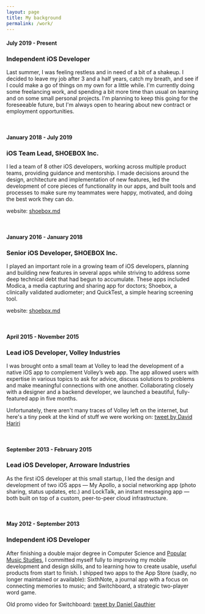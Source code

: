 ```yaml
---
layout: page
title: My background
permalink: /work/
---
```


#### July 2019 - Present
### Independent iOS Developer
Last summer, I was feeling restless and in need of a bit of a shakeup. I decided to leave my job after 3 and a half years, catch my breath, and see if I could make a go of things on my own for a little while. I'm currently doing some freelancing work, and spending a bit more time than usual on learning and on some small personal projects. I'm planning to keep this going for the foreseeable future, but I'm always open to hearing about new contract or employment opportunities.

<br/>

#### January 2018 - July 2019
### iOS Team Lead, SHOEBOX Inc.
I led a team of 8 other iOS developers, working across multiple product teams, providing guidance and mentorship. I made decisions around the design, architecture and implementation of new features, led the development of core pieces of functionality in our apps, and built tools and processes to make sure my teammates were happy, motivated, and doing the best work they can do.

website: [shoebox.md](https://www.shoebox.md)

<br/>

#### January 2016 - January 2018
### Senior iOS Developer, SHOEBOX Inc.
I played an important role in a growing team of iOS developers, planning and building new features in several apps while striving to address some deep technical debt that had begun to accumulate. These apps included Modica, a media capturing and sharing app for doctors; Shoebox, a clinically validated audiometer; and QuickTest, a simple hearing screening tool.

website: [shoebox.md](https://www.shoebox.md)

<br/>

#### April 2015 - November 2015
### Lead iOS Developer, Volley Industries
I was brought onto a small team at Volley to lead the development of a native iOS app to complement Volley’s web app. The app allowed users with expertise in various topics to ask for advice, discuss solutions to problems and make meaningful connections with one another. Collaborating closely with a designer and a backend developer, we launched a beautiful, fully-featured app in five months.

Unfortunately, there aren't many traces of Volley left on the internet, but here's a tiny peek at the kind of stuff we were working on: [tweet by David Hariri](https://twitter.com/davehariri/status/1184264467430948864?s=20)

<br/>

#### September 2013 - February 2015
### Lead iOS Developer, Arroware Industries
As the first iOS developer at this small startup, I led the design and development of two iOS apps — My Apollo, a social networking app (photo sharing, status updates, etc.) and LockTalk, an instant messaging app — both built on top of a custom, peer-to-peer cloud infrastructure.

<br/>

#### May 2012 - September 2013
### Independent iOS Developer
After finishing a double major degree in Computer Science and [Popular Music Studies](https://music.uwo.ca/departments/mrc/popular-music-studies.html), I committed myself fully to improving my mobile development and design skills, and to learning how to create usable, useful products from start to finish. I shipped two apps to the App Store (sadly, no longer maintained or available): SixthNote, a journal app with a focus on connecting memories to music; and Switchboard, a strategic two-player word game.

Old promo video for Switchboard: [tweet by Daniel Gauthier](https://twitter.com/danielmgauthier/status/1016463297908838400?s=20)
